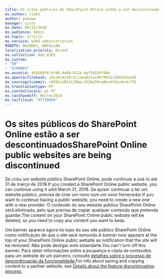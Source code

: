 ```yaml
---
title: Os sites públicos do SharePoint Online estão a ser descontinuados
ms.author: clake
author: pebaum
manager: scotv
ms.date: 04/21/2020
ms.audience: Admin
ms.topic: article
ms.service: o365-administration
ROBOTS: NOINDEX, NOFOLLOW
localization_priority: Normal
ms.collection: Adm_O365
ms.custom:
- "99"
- "5200001"
ms.assetid: 4b8b89f8-bfd8-4a60-812a-daf5d519788e
ms.openlocfilehash: 1dce91425873c2aea84fac9b79951138502d5a58
ms.sourcegitcommit: c6692ce0fa1358ec3529e59ca0ecdfdea4cdc759
ms.translationtype: MT
ms.contentlocale: pt-PT
ms.lasthandoff: 09/14/2020
ms.locfileid: "47719928"
---
```

# <a name="sharepoint-online-public-websites-are-being-discontinued"></a><span data-ttu-id="5291e-102">Os sites públicos do SharePoint Online estão a ser descontinuados</span><span class="sxs-lookup"><span data-stu-id="5291e-102">SharePoint Online public websites are being discontinued</span></span>

<span data-ttu-id="5291e-103">Se criou um website público SharePoint Online, pode continuar a usá-lo até 31 de março de 2018.</span><span class="sxs-lookup"><span data-stu-id="5291e-103">If you created a SharePoint Online public website, you can continue using it until March 31, 2018.</span></span> <span data-ttu-id="5291e-104">Se quiser continuar a ter um website público, precisa de criar um novo com um novo fornecedor.</span><span class="sxs-lookup"><span data-stu-id="5291e-104">If you want to continue having a public website, you need to create a new one with a new provider.</span></span> <span data-ttu-id="5291e-105">O conteúdo do seu website público SharePoint Online será eliminado, pelo que precisa de copiar qualquer conteúdo que pretenda guardar.</span><span class="sxs-lookup"><span data-stu-id="5291e-105">The content on your SharePoint Online public website will be deleted, so you need to copy any content you want to keep.</span></span>
  
<span data-ttu-id="5291e-106">Um banner aparece agora no topo do seu site público SharePoint Online como notificação de que o site será removido.</span><span class="sxs-lookup"><span data-stu-id="5291e-106">A banner now appears at the top of your SharePoint Online public website as notification that the site will be removed.</span></span> <span data-ttu-id="5291e-107">Não pode desligar este estandarte.</span><span class="sxs-lookup"><span data-stu-id="5291e-107">You can't turn off this banner.</span></span> <span data-ttu-id="5291e-108">Para obter informações sobre a poupança e cópia de conteúdos para um website de um parceiro, consulte [detalhes sobre o processo de descontinuação da funcionalidade.](https://go.microsoft.com/fwlink/?linkid=866980)</span><span class="sxs-lookup"><span data-stu-id="5291e-108">For info about saving and copying content to a partner website, see [Details about the feature discontinuation process](https://go.microsoft.com/fwlink/?linkid=866980).</span></span>
  